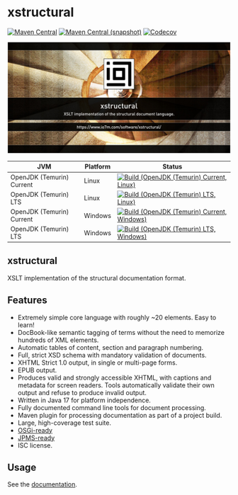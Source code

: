 xstructural
===

[![Maven Central](https://img.shields.io/maven-central/v/com.io7m.xstructural/com.io7m.xstructural.svg?style=flat-square)](http://search.maven.org/#search%7Cga%7C1%7Cg%3A%22com.io7m.xstructural%22)
[![Maven Central (snapshot)](https://img.shields.io/nexus/s/com.io7m.xstructural/com.io7m.xstructural?server=https%3A%2F%2Fs01.oss.sonatype.org&style=flat-square)](https://s01.oss.sonatype.org/content/repositories/snapshots/com/io7m/xstructural/)
[![Codecov](https://img.shields.io/codecov/c/github/io7m-com/xstructural.svg?style=flat-square)](https://codecov.io/gh/io7m-com/xstructural)

![com.io7m.xstructural](./src/site/resources/xstructural.jpg?raw=true)

| JVM | Platform | Status |
|-----|----------|--------|
| OpenJDK (Temurin) Current | Linux | [![Build (OpenJDK (Temurin) Current, Linux)](https://img.shields.io/github/actions/workflow/status/io7m-com/xstructural/main.linux.temurin.current.yml)](https://www.github.com/io7m-com/xstructural/actions?query=workflow%3Amain.linux.temurin.current)|
| OpenJDK (Temurin) LTS | Linux | [![Build (OpenJDK (Temurin) LTS, Linux)](https://img.shields.io/github/actions/workflow/status/io7m-com/xstructural/main.linux.temurin.lts.yml)](https://www.github.com/io7m-com/xstructural/actions?query=workflow%3Amain.linux.temurin.lts)|
| OpenJDK (Temurin) Current | Windows | [![Build (OpenJDK (Temurin) Current, Windows)](https://img.shields.io/github/actions/workflow/status/io7m-com/xstructural/main.windows.temurin.current.yml)](https://www.github.com/io7m-com/xstructural/actions?query=workflow%3Amain.windows.temurin.current)|
| OpenJDK (Temurin) LTS | Windows | [![Build (OpenJDK (Temurin) LTS, Windows)](https://img.shields.io/github/actions/workflow/status/io7m-com/xstructural/main.windows.temurin.lts.yml)](https://www.github.com/io7m-com/xstructural/actions?query=workflow%3Amain.windows.temurin.lts)|

## xstructural

XSLT implementation of the structural documentation format.

## Features

* Extremely simple core language with roughly ~20 elements. Easy to learn!
* DocBook-like semantic tagging of terms without the need to memorize hundreds
  of XML elements.
* Automatic tables of content, section and paragraph numbering.
* Full, strict XSD schema with mandatory validation of documents.
* XHTML Strict 1.0 output, in single or multi-page forms.
* EPUB output.
* Produces valid and strongly accessible XHTML, with captions and metadata for
  screen readers. Tools automatically validate their own output and refuse to
  produce invalid output.
* Written in Java 17 for platform independence.
* Fully documented command line tools for document processing.
* Maven plugin for processing documentation as part of a project build.
* Large, high-coverage test suite.
* [OSGi-ready](https://www.osgi.org/)
* [JPMS-ready](https://en.wikipedia.org/wiki/Java_Platform_Module_System)
* ISC license.

## Usage

See the [documentation](https://www.io7m.com/software/xstructural).

